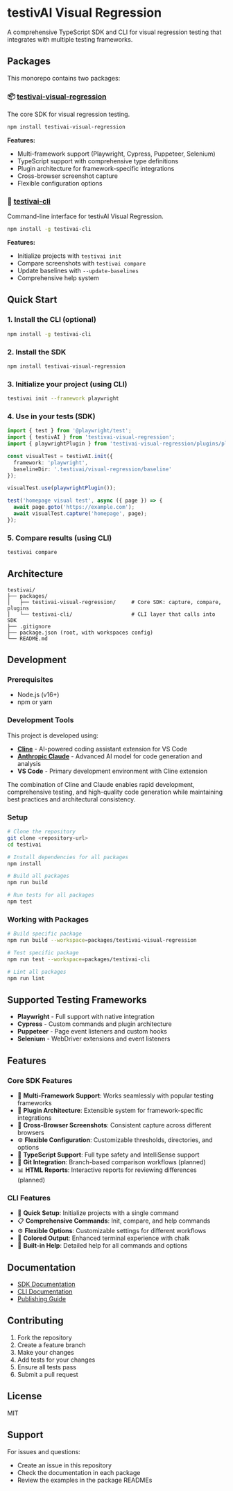 # testivAI Visual Regression

A comprehensive TypeScript SDK and CLI for visual regression testing that integrates with multiple testing frameworks.

## Packages

This monorepo contains two packages:

### 📦 [testivai-visual-regression](./packages/testivai-visual-regression)

The core SDK for visual regression testing.

```bash
npm install testivai-visual-regression
```

**Features:**
- Multi-framework support (Playwright, Cypress, Puppeteer, Selenium)
- TypeScript support with comprehensive type definitions
- Plugin architecture for framework-specific integrations
- Cross-browser screenshot capture
- Flexible configuration options

### 🔧 [testivai-cli](./packages/testivai-cli)

Command-line interface for testivAI Visual Regression.

```bash
npm install -g testivai-cli
```

**Features:**
- Initialize projects with `testivai init`
- Compare screenshots with `testivai compare`
- Update baselines with `--update-baselines`
- Comprehensive help system

## Quick Start

### 1. Install the CLI (optional)

```bash
npm install -g testivai-cli
```

### 2. Install the SDK

```bash
npm install testivai-visual-regression
```

### 3. Initialize your project (using CLI)

```bash
testivai init --framework playwright
```

### 4. Use in your tests (SDK)

```typescript
import { test } from '@playwright/test';
import { testivAI } from 'testivai-visual-regression';
import { playwrightPlugin } from 'testivai-visual-regression/plugins/playwright';

const visualTest = testivAI.init({
  framework: 'playwright',
  baselineDir: '.testivai/visual-regression/baseline'
});

visualTest.use(playwrightPlugin());

test('homepage visual test', async ({ page }) => {
  await page.goto('https://example.com');
  await visualTest.capture('homepage', page);
});
```

### 5. Compare results (using CLI)

```bash
testivai compare
```

## Architecture

```
testivai/
├── packages/
│   ├── testivai-visual-regression/     # Core SDK: capture, compare, plugins
│   └── testivai-cli/                   # CLI layer that calls into SDK
├── .gitignore
├── package.json (root, with workspaces config)
└── README.md
```

## Development

### Prerequisites

- Node.js (v16+)
- npm or yarn

### Development Tools

This project is developed using:

- **[Cline](https://github.com/cline/cline)** - AI-powered coding assistant extension for VS Code
- **[Anthropic Claude](https://www.anthropic.com/claude)** - Advanced AI model for code generation and analysis
- **VS Code** - Primary development environment with Cline extension

The combination of Cline and Claude enables rapid development, comprehensive testing, and high-quality code generation while maintaining best practices and architectural consistency.

### Setup

```bash
# Clone the repository
git clone <repository-url>
cd testivai

# Install dependencies for all packages
npm install

# Build all packages
npm run build

# Run tests for all packages
npm test
```

### Working with Packages

```bash
# Build specific package
npm run build --workspace=packages/testivai-visual-regression

# Test specific package
npm run test --workspace=packages/testivai-cli

# Lint all packages
npm run lint
```

## Supported Testing Frameworks

- **Playwright** - Full support with native integration
- **Cypress** - Custom commands and plugin architecture
- **Puppeteer** - Page event listeners and custom hooks
- **Selenium** - WebDriver extensions and event listeners

## Features

### Core SDK Features

- 🎯 **Multi-Framework Support**: Works seamlessly with popular testing frameworks
- 🔧 **Plugin Architecture**: Extensible system for framework-specific integrations
- 📸 **Cross-Browser Screenshots**: Consistent capture across different browsers
- ⚙️ **Flexible Configuration**: Customizable thresholds, directories, and options
- 📝 **TypeScript Support**: Full type safety and IntelliSense support
- 🔄 **Git Integration**: Branch-based comparison workflows (planned)
- 📊 **HTML Reports**: Interactive reports for reviewing differences (planned)

### CLI Features

- 🚀 **Quick Setup**: Initialize projects with a single command
- 📋 **Comprehensive Commands**: Init, compare, and help commands
- ⚙️ **Flexible Options**: Customizable settings for different workflows
- 🎨 **Colored Output**: Enhanced terminal experience with chalk
- 📖 **Built-in Help**: Detailed help for all commands and options

## Documentation

- [SDK Documentation](./packages/testivai-visual-regression/README.md)
- [CLI Documentation](./packages/testivai-cli/README.md)
- [Publishing Guide](./PUBLISHING.md)

## Contributing

1. Fork the repository
2. Create a feature branch
3. Make your changes
4. Add tests for your changes
5. Ensure all tests pass
6. Submit a pull request

## License

MIT

## Support

For issues and questions:
- Create an issue in this repository
- Check the documentation in each package
- Review the examples in the package READMEs
